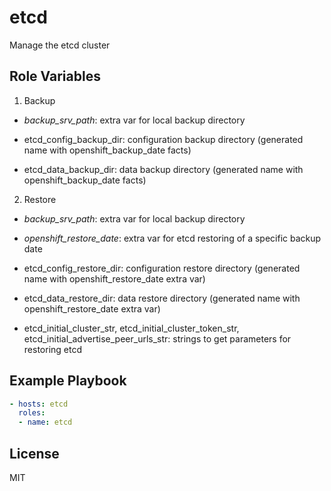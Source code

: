 etcd
====

Manage the etcd cluster

Role Variables
--------------

1. Backup

- *backup_srv_path*: extra var for local backup directory

- etcd_config_backup_dir: configuration backup directory (generated name with openshift_backup_date facts)

- etcd_data_backup_dir: data backup directory (generated name with openshift_backup_date facts)

2. Restore

- *backup_srv_path*: extra var for local backup directory

- *openshift_restore_date*: extra var for etcd restoring of a specific backup date

- etcd_config_restore_dir: configuration restore directory (generated name with openshift_restore_date extra var)

- etcd_data_restore_dir: data restore directory (generated name with openshift_restore_date extra var)

- etcd_initial_cluster_str, etcd_initial_cluster_token_str, etcd_initial_advertise_peer_urls_str: strings to get parameters for restoring etcd

Example Playbook
----------------
```yaml
- hosts: etcd
  roles:
  - name: etcd
```

License
-------

MIT
